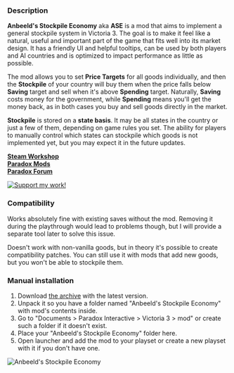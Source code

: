### Description

**Anbeeld's Stockpile Economy** aka **ASE** is a mod that aims to implement a general stockpile system in Victoria 3. The goal is to make it feel like a natural, useful and important part of the game that fits well into its market design. It has a friendly UI and helpful tooltips, can be used by both players and AI countries and is optimized to impact performance as little as possible.

The mod allows you to set **Price Targets** for all goods individually, and then the **Stockpile** of your country will buy them when the price falls below **Saving** target and sell when it's above **Spending** target. Naturally, **Saving** costs money for the government, while **Spending** means you'll get the money back, as in both cases you buy and sell goods directly in the market.

**Stockpile** is stored on a **state basis**. It may be all states in the country or just a few of them, depending on game rules you set. The ability for players to manually control which states can stockpile which goods is not implemented yet, but you may expect it in the future updates.

**[Steam Workshop](https://steamcommunity.com/sharedfiles/filedetails/?id=3249228964)**  
**[Paradox Mods](https://mods.paradoxplaza.com/mods/81091/Any)**  
**[Paradox Forum](https://forum.paradoxplaza.com/forum/threads/mod-anbeelds-stockpile-economy.1679214/)**

[![Support my work!](https://i.imgur.com/Xp3sMoF.jpeg)](https://buymeacoffee.com/anbeeld)

### Compatibility

Works absolutely fine with existing saves without the mod. Removing it during the playthrough would lead to problems though, but I will provide a separate tool later to solve this issue.

Doesn't work with non-vanilla goods, but in theory it's possible to create compatibility patches. You can still use it with mods that add new goods, but you won't be able to stockpile them.

### Manual installation

1) Download [the archive](https://github.com/Anbeeld/ASE/releases) with the latest version.
2) Unpack it so you have a folder named "Anbeeld's Stockpile Economy" with mod's contents inside.
3) Go to "Documents > Paradox Interactive > Victoria 3 > mod" or create such a folder if it doesn't exist.
4) Place your "Anbeeld's Stockpile Economy" folder here.
5) Open launcher and add the mod to your playset or create a new playset with it if you don't have one.

![Anbeeld's Stockpile Economy](https://forumcontent.paradoxplaza.com/public/1125490/1.jpg)